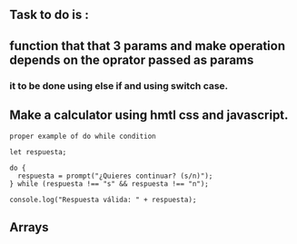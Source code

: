 ## Task to do is :

## function that that 3 params and make operation depends on the oprator passed as params

### it to be done using else if and using switch case.

## Make a calculator using hmtl css and javascript.

```
proper example of do while condition

let respuesta;

do {
  respuesta = prompt("¿Quieres continuar? (s/n)");
} while (respuesta !== "s" && respuesta !== "n");

console.log("Respuesta válida: " + respuesta);

```

## Arrays
